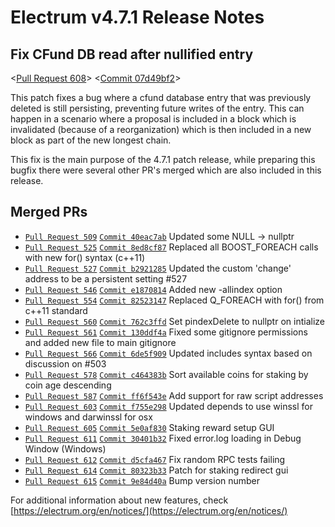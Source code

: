 # Electrum v4.7.1 Release Notes

## Fix CFund DB read after nullified entry

<[Pull Request 608](https://github.com/electrum/electrum-core/pull/608)>
<[Commit 07d49bf2](https://github.com/electrum/electrum-core/commit/e688c6ed6a1da2734aa89b41ae16051807d49bf2)>

This patch fixes a bug where a cfund database entry that was previously deleted is still persisting, preventing future writes of the entry. This can happen in a scenario where a proposal is included in a block which is invalidated (because of a reorganization) which is then included in a new block as part of the new longest chain.

This fix is the main purpose of the 4.7.1 patch release, while preparing this bugfix there were several other PR's merged which are also included in this release.

## Merged PRs

* [`Pull Request 509`](https://github.com/electrum/electrum-core/pull/509) [`Commit 40eac7ab`](https://github.com/electrum/electrum-core/commit/58e38079d7d854a6b02ebb228f06244140eac7ab) Updated some NULL -> nullptr
* [`Pull Request 525`](https://github.com/electrum/electrum-core/pull/525) [`Commit 8ed8cf87`](https://github.com/electrum/electrum-core/commit/2e6aa1b3e598d3a443343c480bdbf6b88ed8cf87) Replaced all BOOST_FOREACH calls with new for() syntax (c++11)
* [`Pull Request 527`](https://github.com/electrum/electrum-core/pull/527) [`Commit b2921285`](https://github.com/electrum/electrum-core/commit/74def82624ff9bb4598762186598d2bab2921285) Updated the custom 'change' address to be a persistent setting #527
* [`Pull Request 546`](https://github.com/electrum/electrum-core/pull/546) [`Commit e1870814`](https://github.com/electrum/electrum-core/commit/083e790aed0120dd271a648d87948e5ae1870814) Added new -allindex option
* [`Pull Request 554`](https://github.com/electrum/electrum-core/pull/554) [`Commit 82523147`](https://github.com/electrum/electrum-core/commit/0a8c872a60169de4f6b57b83dab9b39382523147) Replaced Q_FOREACH with for() from c++11 standard
* [`Pull Request 560`](https://github.com/electrum/electrum-core/pull/560) [`Commit 762c3ffd`](https://github.com/electrum/electrum-core/commit/64f8cd453f4bdda04f4a718cb026d8a8762c3ffd) Set pindexDelete to nullptr on intialize
* [`Pull Request 561`](https://github.com/electrum/electrum-core/pull/561) [`Commit 130ddf4a`](https://github.com/electrum/electrum-core/commit/70276dba0515a133a47c081041092efa130ddf4a) Fixed some gitignore permissions and added new file to main gitignore
* [`Pull Request 566`](https://github.com/electrum/electrum-core/pull/566) [`Commit 6de5f909`](https://github.com/electrum/electrum-core/commit/556250920fef9dc3eddd28996329ba316de5f909) Updated includes syntax based on discussion on #503
* [`Pull Request 578`](https://github.com/electrum/electrum-core/pull/578) [`Commit c464383b`](https://github.com/electrum/electrum-core/commit/da5377e89a25cfa54a52768393630134c464383b) Sort available coins for staking by coin age descending
* [`Pull Request 587`](https://github.com/electrum/electrum-core/pull/587) [`Commit ff6f543e`](https://github.com/electrum/electrum-core/commit/49f74084cf9eed8d8e7c46707d836b82ff6f543e) Add support for raw script addresses
* [`Pull Request 603`](https://github.com/electrum/electrum-core/pull/603) [`Commit f755e298`](https://github.com/electrum/electrum-core/commit/6fe0683ba99ce912da4d9181094ab4baf755e298) Updated depends to use winssl for windows and darwinssl for osx
* [`Pull Request 605`](https://github.com/electrum/electrum-core/pull/605) [`Commit 5e0af830`](https://github.com/electrum/electrum-core/commit/0b8cb5dd81186fcd54860fe7c25f2cac5e0af830) Staking reward setup GUI
* [`Pull Request 611`](https://github.com/electrum/electrum-core/pull/611) [`Commit 30401b32`](https://github.com/electrum/electrum-core/commit/f7b1c6304200052418c66e8f242ddf8c30401b32) Fixed error.log loading in Debug Window (Windows)
* [`Pull Request 612`](https://github.com/electrum/electrum-core/pull/612) [`Commit d5cfa467`](https://github.com/electrum/electrum-core/commit/902970adfdd5ce0e54e54bfa7545edfad5cfa467) Fix random RPC tests failing
* [`Pull Request 614`](https://github.com/electrum/electrum-core/pull/614) [`Commit 80323b33`](https://github.com/electrum/electrum-core/commit/856d57a8f944ed3382d7001a3e9a1bfd80323b33) Patch for staking redirect gui
* [`Pull Request 615`](https://github.com/electrum/electrum-core/pull/615) [`Commit 9e84d40a`](https://github.com/electrum/electrum-core/commit/662163ad8f73081d2d6145938571ca809e84d40a) Bump version number

For additional information about new features, check [https://electrum.org/en/notices/](https://electrum.org/en/notices/) 

